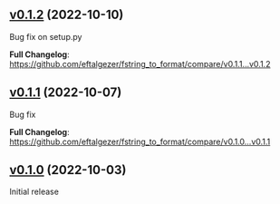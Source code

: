 ## [v0.1.2](https://github.com/eftalgezer/ANIAnimator/tree/v0.1.2) (2022-10-10)

Bug fix on setup.py

**Full Changelog**: https://github.com/eftalgezer/fstring_to_format/compare/v0.1.1...v0.1.2

## [v0.1.1](https://github.com/eftalgezer/ANIAnimator/tree/v0.1.1) (2022-10-07)

Bug fix

**Full Changelog**: https://github.com/eftalgezer/fstring_to_format/compare/v0.1.0...v0.1.1


## [v0.1.0](https://github.com/eftalgezer/fstring_to_format/tree/v0.1.0) (2022-10-03)

Initial release
